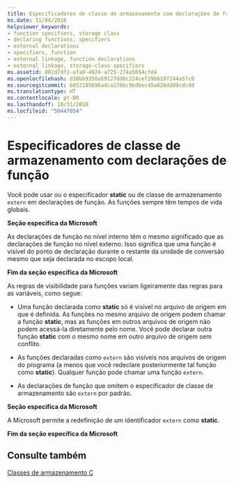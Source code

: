 ```yaml
---
title: Especificadores de classe de armazenamento com declarações de função
ms.date: 11/04/2016
helpviewer_keywords:
- function specifiers, storage class
- declaring functions, specifiers
- external declarations
- specifiers, function
- external linkage, function declarations
- external linkage, storage-class specifiers
ms.assetid: 801d7df2-efa9-4924-a725-274a5654cfd4
ms.openlocfilehash: d38bb9350a59127dd6c224cef29b6197244a57c0
ms.sourcegitcommit: 6052185696adca270bc9bdbec45a626dd89cdcdd
ms.translationtype: HT
ms.contentlocale: pt-BR
ms.lasthandoff: 10/31/2018
ms.locfileid: "50447054"
---
```

# <a name="storage-class-specifiers-with-function-declarations"></a>Especificadores de classe de armazenamento com declarações de função

Você pode usar ou o especificador **static** ou de classe de armazenamento `extern` em declarações de função. As funções sempre têm tempos de vida globais.

**Seção específica da Microsoft**

As declarações de função no nível interno têm o mesmo significado que as declarações de função no nível externo. Isso significa que uma função é visível do ponto de declaração durante o restante da unidade de conversão mesmo que seja declarada no escopo local.

**Fim da seção específica da Microsoft**

As regras de visibilidade para funções variam ligeiramente das regras para as variáveis, como segue:

- Uma função declarada como **static** só é visível no arquivo de origem em que é definida. As funções no mesmo arquivo de origem podem chamar a função **static**, mas as funções em outros arquivos de origem não podem acessá-la diretamente pelo nome. Você pode declarar outra função **static** com o mesmo nome em outro arquivo de origem sem conflito.

- As funções declaradas como `extern` são visíveis nos arquivos de origem do programa (a menos que você redeclare posteriormente tal função como **static**). Qualquer função pode chamar uma função `extern`.

- As declarações de função que omitem o especificador de classe de armazenamento são `extern` por padrão.

**Seção específica da Microsoft**

A Microsoft permite a redefinição de um identificador `extern` como **static**.

**Fim da seção específica da Microsoft**

## <a name="see-also"></a>Consulte também

[Classes de armazenamento C](../c-language/c-storage-classes.md)